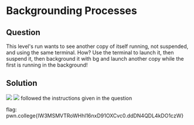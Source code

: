 # Backgrounding Processes
## Question
This level's run wants to see another copy of itself running, not suspended, and using the same terminal. How? Use the terminal to launch it, then suspend it, then background it with bg and launch another copy while the first is running in the background!


## Solution
![](/images/6a.jpg)
![](/images/6b.jpg)
followed the instructions given in the question

flag: pwn.college{IW3MSMVTRoWHhl16nxD91OXCvc0.ddDN4QDL4kDO1czW}
